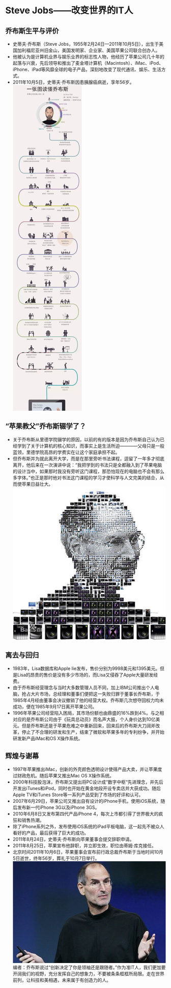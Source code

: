 # Steve Jobs——改变世界的IT人
## 乔布斯生平与评价
* 史蒂夫·乔布斯（Steve Jobs，1955年2月24日—2011年10月5日），出生于美国加利福尼亚州旧金山，美国发明家、企业家、美国苹果公司联合创办人。
* 他被认为是计算机业界与娱乐业界的标志性人物，他经历了苹果公司几十年的起落与兴衰，先后领导和推出了麦金塔计算机（Macintosh）、iMac、iPod、iPhone、iPad等风靡全球的电子产品，深刻地改变了现代通讯、娱乐、生活方式。
* 2011年10月5日，史蒂夫·乔布斯因患胰腺癌病逝，享年56岁。
![](images/no.jpg)
## “苹果教父”乔布斯辍学了？
* 关于乔布斯从里德学院辍学的原因，以前的有的版本是因为乔布斯自己认为已经学到了关于计算机的核心知识，而事实上是生活所迫————父母只是一般蓝领，里德学院高昂的学费实在让这个家庭承担不起。
* 但乔布斯并为就此离开大学，而是在那里旁听书法课程，逗留了一年多才彻底离开，他后来在一次演讲中说：“我把学到的书法只是全都融入到了苹果电脑的设计当中，如果那时我没有旁听这门课程，那恐怕现在的电脑也不会有那么多字体。”也正是那时他对书法这门课程的学习才使科学与人文完美的结合，从而使苹果日益壮大。
![](images/89.jpg)
## 离去与回归
* 1983年，Lisa数据库和Apple Iie发布，售价分别为9998美元和1395美元。但是Lisa的昂贵的售价是没有多少市场的，而Lisa又侵吞了Apple大量研发经费。
* 由于乔布斯经营理念与当时大多数管理人员不同，加上IBM公司推出个人电脑，抢占大片市场，总经理和董事们便把这一失败归罪于董事长乔布斯，于1985年4月经由董事会决议撤销了他的经营大权。乔布斯几次想夺回权力均未成功，便在1985年9月17日离开苹果公司。
* 1996年苹果公司经营陷入困局，其市场份额也由鼎盛的16%跌到4%。与之相对应的是乔布斯公司由于《玩具总动员》而名声大振，个人身价达到10亿美元。但是乔布斯还是于苹果危难之中重新回来，回来后的乔布斯大刀阔斧改革，停止了不合理的研发和生产，结束了微软和苹果多年的专利纷争，并开始研发新产品iMac和OS X操作系统。
## 辉煌与谢幕
* 1997年苹果推出iMac，创新的外壳颜色透明设计使得产品大卖，并让苹果度过财政危机。随后苹果又推出Mac OS X操作系统。
* 2000年科技股泡沫，乔布斯又提出将PC设计成“数字中枢“先进理念，并先后开发出iTunes和iPod，同时也开始在黄金地段开设专卖店并大获成功。随后Apple TV和iTunes Store等一系列产品受到了市场的好评和认可。
* 2007年6月29日，苹果公司又推出自有设计的iPhone手机，使用iOS系统，随后发布新一代iPhone 3G以及iPhone 3GS。
* 2010年6月8日又发布第四代产品iPhone 4，每次上市都引得了世界极大的疯狂和销售热潮。
* 除了iPhone系列之外，发布使用iOS系统的iPad平板电脑，这一起先不被众人看好的产品，最后获得了巨大的成功。
* 2011年8月24日，史蒂夫·乔布斯向苹果董事会提交辞职申请。
* 2011年8月25日，苹果宣布他辞职，并立即生效，职位由蒂姆·库克接任。
* 北京时间2011年10月6日，苹果董事会宣布前行政总裁乔布斯于当地时间10月5日逝世，终年56岁，葬礼于10月7日举行。
![](images/78.jpg)
编者：乔布斯说过“创新决定了你是领袖还是跟随者。”作为准IT人，我们更加要开阔我们的视野，充分发挥自己的想象力，不要被条条框框所局限。走在世界前列，让科技和美相遇，未来属于有创造力的人。